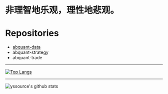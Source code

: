 # 非理智地乐观，理性地悲观。


# Repositories

-   [abquant-data](https://github.com/yssource/abquant-data)
-   abquant-strategy
-   abquant-trade

---

[![Top Langs](<https://github-readme-stats.vercel.app/api/top-langs/?username=yssource&hide=javascript,html&show_icons=true&theme=dracula&cache_seconds=3600>)](<https://github.com/yssource/github-readme-stats>)

---

![yssource's github stats](<https://github-readme-stats.vercel.app/api?username=yssource&count_private=true&show_icons=true&theme=radical>)
